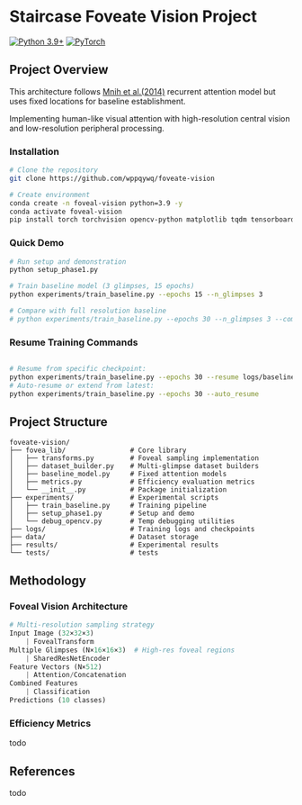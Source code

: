 # Staircase Foveate Vision Project

[![Python 3.9+](https://img.shields.io/badge/python-3.9+-blue.svg)](https://www.python.org/downloads/)
[![PyTorch](https://img.shields.io/badge/PyTorch-2.0+-orange.svg)](https://pytorch.org/)


## Project Overview

This architecture follows [Mnih et al.(2014)](https://github.com/kevinzakka/recurrent-visual-attention) recurrent attention model but uses fixed locations for baseline establishment.

Implementing human-like visual attention with high-resolution central vision and low-resolution peripheral processing.

### Installation

```bash
# Clone the repository
git clone https://github.com/wppqywq/foveate-vision

# Create environment
conda create -n foveal-vision python=3.9 -y
conda activate foveal-vision
pip install torch torchvision opencv-python matplotlib tqdm tensorboard pillow
```

### Quick Demo

```bash
# Run setup and demonstration
python setup_phase1.py

# Train baseline model (3 glimpses, 15 epochs)
python experiments/train_baseline.py --epochs 15 --n_glimpses 3

# Compare with full resolution baseline
# python experiments/train_baseline.py --epochs 30 --n_glimpses 3 --compare_full
```
### Resume Training Commands
```bash

# Resume from specific checkpoint:
python experiments/train_baseline.py --epochs 30 --resume logs/baseline_**/checkpoint_epoch_**.pth
# Auto-resume or extend from latest:
python experiments/train_baseline.py --epochs 30 --auto_resume
```

## Project Structure



```
foveate-vision/
├── fovea_lib/                # Core library
│   ├── transforms.py         # Foveal sampling implementation
│   ├── dataset_builder.py    # Multi-glimpse dataset builders
│   ├── baseline_model.py     # Fixed attention models
│   ├── metrics.py            # Efficiency evaluation metrics
│   └── __init__.py           # Package initialization
├── experiments/              # Experimental scripts
│   ├── train_baseline.py     # Training pipeline
│   ├── setup_phase1.py       # Setup and demo
│   └── debug_opencv.py       # Temp debugging utilities
├── logs/                     # Training logs and checkpoints
├── data/                     # Dataset storage
├── results/                  # Experimental results
└── tests/                    # tests
```

## Methodology

### Foveal Vision Architecture

```python
# Multi-resolution sampling strategy
Input Image (32×32×3)
    | FovealTransform
Multiple Glimpses (N×16×16×3)  # High-res foveal regions  
    | SharedResNetEncoder
Feature Vectors (N×512)
    | Attention/Concatenation
Combined Features
    | Classification
Predictions (10 classes)
```



### Efficiency Metrics

todo


## References

todo